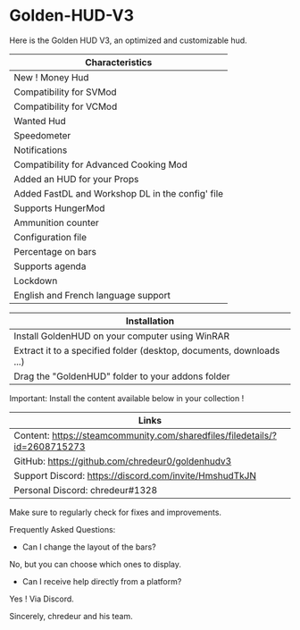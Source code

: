 # Golden-HUD-V3

Here is the Golden HUD V3, an optimized and customizable hud.

|Characteristics|
|---------------|
|New ! Money Hud|
|Compatibility for SVMod|
|Compatibility for VCMod|
|Wanted Hud|
|Speedometer|
|Notifications|
| Compatibility for Advanced Cooking Mod|
| Added an HUD for your Props|
| Added FastDL and Workshop DL in the config' file|
| Supports HungerMod|
| Ammunition counter|
| Configuration file|
| Percentage on bars|
| Supports agenda|
| Lockdown|
| English and French language support|

|Installation|
|-----------|
|Install GoldenHUD on your computer using WinRAR|
| Extract it to a specified folder (desktop, documents, downloads ...)|
| Drag the "GoldenHUD" folder to your addons folder|

Important: Install the content available below in your collection !

|Links|
|-----------|
|Content: https://steamcommunity.com/sharedfiles/filedetails/?id=2608715273|
|GitHub: https://github.com/chredeur0/goldenhudv3|
|Support Discord: https://discord.com/invite/HmshudTkJN|
|Personal Discord: chredeur#1328|

Make sure to regularly check for fixes and improvements.


Frequently Asked Questions:

- Can I change the layout of the bars?

No, but you can choose which ones to display.

- Can I receive help directly from a platform?

Yes ! Via Discord.


Sincerely, chredeur and his team.
